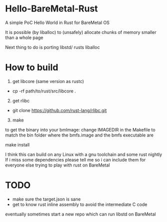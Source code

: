 # Hello-BareMetal-Rust
A simple PoC Hello World in Rust for BareMetal OS

It is possible (by liballoc) to (unsafely) allocate chunks of memory smaller than a whole page

Next thing to do is porting libstd/ rusts liballoc

# How to build
1. get libcore (same version as rustc)
  - cp -rf path/to/rust/src/libcore .
2. get rlibc
  - git clone https://github.com/rust-lang/rlibc.git
3. make

to get the binary into your bmImage:
change IMAGEDIR in the Makefile to match the bin folder where the bmfs.image and the bmfs executable are

make install


I think this can build on any Linux with a gnu toolchain and some rust nightly
If i miss some dependencies please tell me so i can include them for everyone else trying to play with rust on BareMetal


# TODO
- make sure the target.json is sane
- get to know rust inline assembly to avoid the intermediate C code

eventually sometimes
start a new repo which can run libstd on BareMetal
